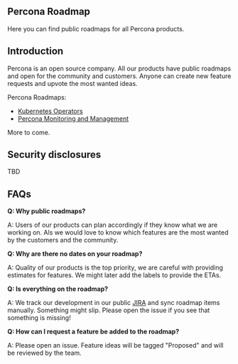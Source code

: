 ## Percona Roadmap
Here you can find public roadmaps for all Percona products.

## Introduction
Percona is an open source company. All our products have public roadmaps and open for the community and customers. Anyone can create new feature requests and upvote the most wanted ideas.

Percona Roadmaps:
* [Kubernetes Operators](https://github.com/percona/roadmap/projects/1)
* [Percona Monitoring and Management](https://github.com/percona/roadmap/projects/2)

More to come.

## Security disclosures
TBD


## FAQs
**Q: Why public roadmaps?**

A: Users of our products can plan accordingly if they know what we are working on. Als we would love to know which features are the most wanted by the customers and the community.

**Q: Why are there no dates on your roadmap?**

A: Quality of our products is the top priority, we are careful with providing estimates for features. We might later add the labels to provide the ETAs.

**Q: Is everything on the roadmap?**

A: We track our development in our public [JIRA](https://jira.percona.com) and sync roadmap items manually. Something might slip. Please open the issue if you see that something is missing!

**Q: How can I request a feature be added to the roadmap?**

A: Please open an issue. Feature ideas will be tagged "Proposed" and will be reviewed by the team.
